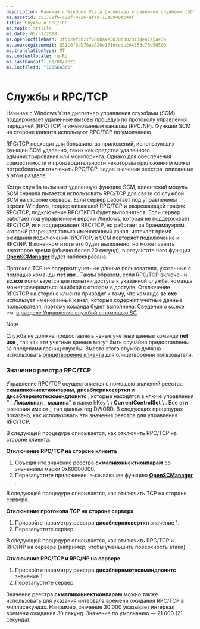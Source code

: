 ```yaml
---
description: Начиная с Windows Vista диспетчер управления службами (SCM) поддерживает удаленные вызовы процедур по протоколу управления передачей (RPC/TCP) и именованным каналам (RPC/NP).
ms.assetid: c51732f6-c22f-4726-afaa-13a8948ac44f
title: Службы и RPC/TCP
ms.topic: article
ms.date: 05/31/2018
ms.openlocfilehash: 3fdb2ef3b21f280ba4e5078d302813de41a5a43a
ms.sourcegitcommit: 831e8f3db78ab820e1710cede244553c70e50500
ms.translationtype: MT
ms.contentlocale: ru-RU
ms.lasthandoff: 01/08/2021
ms.locfileid: "105664365"
---
```

# <a name="services-and-rpctcp"></a>Службы и RPC/TCP

Начиная с Windows Vista диспетчер управления службами (SCM) поддерживает удаленные вызовы процедур по протоколу управления передачей (RPC/TCP) и именованным каналам (RPC/NP). Функции SCM на стороне клиента используют RPC/TCP по умолчанию.

RPC/TCP подходит для большинства приложений, использующих функции SCM удаленно, таких как средства удаленного администрирования или мониторинга. Однако для обеспечения совместимости и производительности некоторым приложениям может потребоваться отключить RPC/TCP, задав значения реестра, описанные в этом разделе.

Когда служба вызывает удаленную функцию SCM, клиентский модуль SCM сначала пытается использовать RPC/TCP для связи со службой SCM на стороне сервера. Если сервер работает под управлением версии Windows, поддерживающей RPC/TCP и разрешающей трафик RPC/TCP, подключение RPC/ТКПП будет выполняться. Если сервер работает под управлением версии Windows, которая не поддерживает RPC/TCP, или поддерживает RPC/TCP, но работает за брандмауэром, который разрешает только именованный канал, истекает время ожидания подключения RPC/TCP, и SCM повторяет подключение к RPC/NP. В конечном итоге это будет выполнено, но может занять некоторое время (обычно более 20 секунд), в результате чего функция [**OpenSCManager**](/windows/desktop/api/Winsvc/nf-winsvc-openscmanagera) будет заблокирована.

Протокол TCP не содержит учетные данные пользователя, указанные с помощью команды **net use** . Таким образом, если RPC/TCP включен и **sc.exe** используется для попытки доступа к указанной службе, команда может завершиться ошибкой с отказом в доступе. Отключение RPC/TCP на стороне клиента приводит к тому, что команда **sc.exe** использует именованный канал, который содержит учетные данные пользователя, поэтому команда будет выполнена. Сведения о sc.exe см. [в разделе Управление службой с помощью SC](controlling-a-service-using-sc.md).

> [!Note]  
> Служба не должна предоставлять явные учетные данные команде **net use** , так как эти учетные данные могут быть случайно предоставлены за пределами границ службы. Вместо этого служба должна использовать [олицетворение клиента](/windows/desktop/SecAuthZ/client-impersonation) для олицетворения пользователя.

 

### <a name="rpctcp-registry-values"></a>Значения реестра RPC/TCP

Управление RPC/TCP осуществляется с помощью значений реестра **скмапиконнектионпарам**, **дисаблерпковерткп** и **дисаблеремотескмендпоинтс** , которые находятся в ключе управления **" \_ Локальная \_ машина**" в папке hKey \\  \\ **CurrentControlSet** \\  . Все эти значения имеют \_ тип данных reg DWORD. В следующих процедурах показано, как использовать эти значения реестра для управления RPC/TCP.

В следующей процедуре описывается, как отключить RPC/TCP на стороне клиента.

**Отключение RPC/TCP на стороне клиента**

1.  Объедините значение реестра **скмапиконнектионпарам** со значением маски 0x80000000.
2.  Перезапустите приложение, вызывающее функцию [**OpenSCManager**](/windows/desktop/api/Winsvc/nf-winsvc-openscmanagera) .

В следующей процедуре описывается, как отключить TCP на стороне сервера.

**Отключение протокола TCP на стороне сервера**

1.  Присвойте параметру реестра **дисаблерпковерткп** значение 1.
2.  Перезапустите сервер.

В следующей процедуре описывается, как отключить RPC/TCP и RPC/NP на сервере (например, чтобы уменьшить поверхность атаки).

**Отключение RPC/TCP и RPC/NP на сервере**

1.  Присвойте параметру реестра **дисаблеремотескмендпоинтс** значение 1.
2.  Перезапустите сервер.

Значение реестра **скмапиконнектионпарам** можно также использовать для указания интервала времени ожидания RPC/TCP в миллисекундах. Например, значение 30 000 указывает интервал времени ожидания 30 секунд. Значение по умолчанию — 21 000 (21 секунда).

 

 
